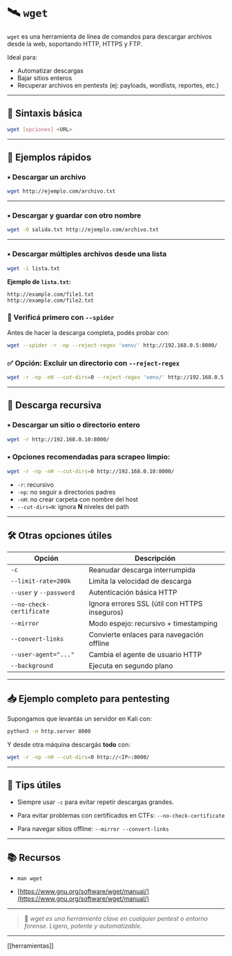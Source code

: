 # 🛰️ `wget`

`wget` es una herramienta de línea de comandos para descargar archivos desde la web, soportando HTTP, HTTPS y FTP.

Ideal para:
- Automatizar descargas
- Bajar sitios enteros
- Recuperar archivos en pentests (ej: payloads, wordlists, reportes, etc.)

---

## 📌 Sintaxis básica

```bash
wget [opciones] <URL>
````

---

## 🔹 Ejemplos rápidos

### ▪ Descargar un archivo

```bash
wget http://ejemplo.com/archivo.txt
```

---

### ▪ Descargar y guardar con otro nombre

```bash
wget -O salida.txt http://ejemplo.com/archivo.txt
```

---

### ▪ Descargar múltiples archivos desde una lista

```bash
wget -i lista.txt
```

**Ejemplo de `lista.txt`:**

```
http://example.com/file1.txt
http://example.com/file2.txt
```

### 🧪 Verificá primero con `--spider`

Antes de hacer la descarga completa, podés probar con:
```sh
wget --spider -r -np --reject-regex 'venv/' http://192.168.0.5:8000/
```

### ✅ Opción: Excluir un directorio con `--reject-regex`

```sh
wget -r -np -nH --cut-dirs=0 --reject-regex 'venv/' http://192.168.0.5:8000/
```


---

## 🔸 Descarga recursiva

### ▪ Descargar un sitio o directorio entero

```bash
wget -r http://192.168.0.10:8000/
```

### ▪ Opciones recomendadas para scrapeo limpio:

```bash
wget -r -np -nH --cut-dirs=0 http://192.168.0.10:8000/
```

- `-r`: recursivo
- `-np`: no seguir a directorios padres
- `-nH`: no crear carpeta con nombre del host
- `--cut-dirs=N`: ignora **N** niveles del path

---

## 🛠️ Otras opciones útiles

|Opción|Descripción|
|---|---|
|`-c`|Reanudar descarga interrumpida|
|`--limit-rate=200k`|Limita la velocidad de descarga|
|`--user` y `--password`|Autenticación básica HTTP|
|`--no-check-certificate`|Ignora errores SSL (útil con HTTPS inseguros)|
|`--mirror`|Modo espejo: recursivo + timestamping|
|`--convert-links`|Convierte enlaces para navegación offline|
|`--user-agent="..."`|Cambia el agente de usuario HTTP|
|`--background`|Ejecuta en segundo plano|

---

## 📥 Ejemplo completo para pentesting

Supongamos que levantás un servidor en Kali con:

```bash
python3 -m http.server 8000
```

Y desde otra máquina descargás **todo** con:

```bash
wget -r -np -nH --cut-dirs=0 http://<IP>:8000/
```

---

## 🧠 Tips útiles

- Siempre usar `-c` para evitar repetir descargas grandes.
    
- Para evitar problemas con certificados en CTFs: `--no-check-certificate`
    
- Para navegar sitios offline: `--mirror --convert-links`
    

---

## 📚 Recursos

- `man wget`
    
- [https://www.gnu.org/software/wget/manual/](https://www.gnu.org/software/wget/manual/)
    

---

> 📌 _wget es una herramienta clave en cualquier pentest o entorno forense. Ligero, potente y automatizable._

---
[[herramientas]]